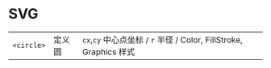 # SVG

||||
|------------|--------|-----------------------------------------------------------------------
| `<circle>` | 定义圆 | `cx`,`cy` 中心点坐标 / `r` 半径 / Color, FillStroke, Graphics 样式